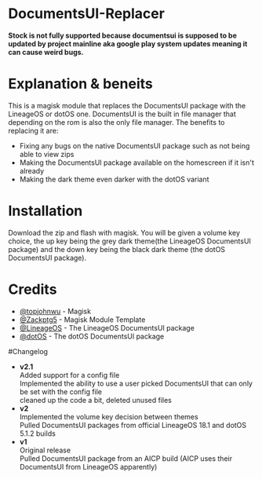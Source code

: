 # DocumentsUI-Replacer
**Stock is not fully supported because documentsui is supposed to be updated by project mainline aka google play system updates meaning it can cause weird bugs.**

# Explanation & beneits
This is a magisk module that replaces the DocumentsUI package with the LineageOS or dotOS one. DocumentsUI is the built in file manager that depending on the rom is also the only file manager. The benefits to replacing it are:
- Fixing any bugs on the native DocumentsUI package such as not being able to view zips
- Making the DocumentsUI package available on the homescreen if it isn't already
- Making the dark theme even darker with the dotOS variant

# Installation
Download the zip and flash with magisk. You will be given a volume key choice, the up key being the grey dark theme(the LineageOS DocumentsUI package) and the down key being the black dark theme (the dotOS DocumentsUI package).

# Credits
- [@topjohnwu](https://github.com/topjohnwu) - Magisk
- [@Zackptg5](https://github.com/Zackptg5) - Magisk Module Template
- [@LineageOS](https://github.com/lineageos) - The LineageOS DocumentsUI package
- [@dotOS](https://github.com/topjohnwu) - The dotOS DocumentsUI package

#Changelog
- **v2.1**  
Added support for a config file  
Implemented the ability to use a user picked DocumentsUI that can only be set with the config file  
cleaned up the code a bit, deleted unused files  
- **v2**  
Implemented the volume key decision between themes  
Pulled DocumentsUI packages from official LineageOS 18.1 and dotOS 5.1.2 builds
- **v1**  
Original release  
Pulled DocumentsUI package from an AICP build (AICP uses their DocumentsUI from LineageOS apparently)
